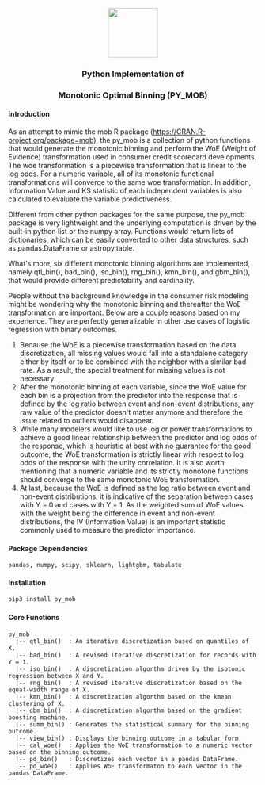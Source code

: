 <p align="center">
  <img width="100" height="100" src="py_mob/py_mob1.jpg">
</p>

### <p align="center">  Python Implementation of </p>
### <p align="center"> Monotonic Optimal Binning (PY_MOB) </p>

#### Introduction

As an attempt to mimic the mob R package (https://CRAN.R-project.org/package=mob), the py_mob is a collection of python functions that would generate the monotonic binning and perform the WoE (Weight of Evidence) transformation used in consumer credit scorecard developments. The woe transformation is a piecewise transformation that is linear to the log odds. For a numeric variable, all of its monotonic functional transformations will converge to the same woe transformation. In addition, Information Value and KS statistic of each independent variables is also calculated to evaluate the variable predictiveness.

Different from other python packages for the same purpose, the py\_mob package is very lightweight and the underlying computation is driven by the built-in python list or the numpy array. Functions would return lists of dictionaries, which can be easily converted to other data structures, such as pandas.DataFrame or astropy.table. 

What's more, six different monotonic binning algorithms are implemented, namely qtl\_bin(), bad\_bin(), iso\_bin(), rng\_bin(), kmn\_bin(), and gbm\_bin(), that would provide different predictability and cardinality. 

People without the background knowledge in the consumer risk modeling might be wondering why the monotonic binning and thereafter the WoE transformation are important. Below are a couple reasons based on my experience. They are perfectly generalizable in other use cases of logistic regression with binary outcomes. 
1. Because the WoE is a piecewise transformation based on the data discretization, all missing values would fall into a standalone category either by itself or to be combined with the neighbor with a similar bad rate. As a result, the special treatment for missing values is not necessary.
2. After the monotonic binning of each variable, since the WoE value for each bin is a projection from the predictor into the response that is defined by the log ratio between event and non-event distributions, any raw value of the predictor doesn't matter anymore and therefore the issue related to outliers would disappear.
3. While many modelers would like to use log or power transformations to achieve a good linear relationship between the predictor and log odds of the response, which is heuristic at best with no guarantee for the good outcome, the WoE transformation is strictly linear with respect to log odds of the response with the unity correlation. It is also worth mentioning that a numeric variable and its strictly monotone functions should converge to the same monotonic WoE transformation.
4. At last, because the WoE is defined as the log ratio between event and non-event distributions, it is indicative of the separation between cases with Y = 0 and cases with Y = 1. As the weighted sum of WoE values with the weight being the difference in event and non-event distributions, the IV (Information Value) is an important statistic commonly used to measure the predictor importance.


#### Package Dependencies

```text
pandas, numpy, scipy, sklearn, lightgbm, tabulate
```

#### Installation

```python
pip3 install py_mob
```

#### Core Functions

```
py_mob
  |-- qtl_bin()  : An iterative discretization based on quantiles of X.
  |-- bad_bin()  : A revised iterative discretization for records with Y = 1.
  |-- iso_bin()  : A discretization algorthm driven by the isotonic regression between X and Y.
  |-- rng_bin()  : A revised iterative discretization based on the equal-width range of X.
  |-- kmn_bin()  : A discretization algorthm based on the kmean clustering of X.
  |-- gbm_bin()  : A discretization algorthm based on the gradient boosting machine.
  |-- summ_bin() : Generates the statistical summary for the binning outcome.
  |-- view_bin() : Displays the binning outcome in a tabular form.
  |-- cal_woe()  : Applies the WoE transformation to a numeric vector based on the binning outcome.
  |-- pd_bin()   : Discretizes each vector in a pandas DataFrame.
  `-- pd_woe()   : Applies WoE transformaton to each vector in the pandas DataFrame.
```
